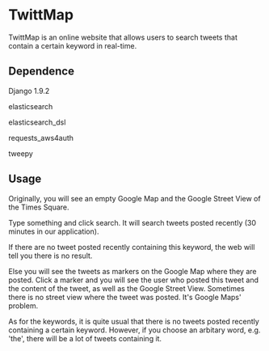 # TwittMap

TwittMap is an online website that allows users to search tweets that contain a certain keyword in real-time.

## Dependence

Django 1.9.2

elasticsearch 

elasticsearch_dsl

requests_aws4auth

tweepy


## Usage

Originally, you will see an empty Google Map and the Google Street View of the Times Square.

Type something and click search. It will search tweets posted recently (30 minutes in our application).

If there are no tweet posted recently containing this keyword, the web will tell you there is no result. 

Else you will see the tweets as markers on the Google Map where they are posted. Click a marker and you will see the user who posted this tweet and the content of the tweet, as well as the Google Street View. Sometimes there is no street view where the tweet was posted. It's Google Maps' problem.

As for the keywords, it is quite usual that there is no tweets posted recently containing a certain keyword. However, if you choose an arbitary word, e.g. 'the', there will be a lot of tweets containing it.